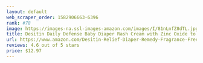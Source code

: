 ```yaml
---
layout: default 
﻿web_scraper_order: 1582906663-6396
rank: #78
image: https://images-na.ssl-images-amazon.com/images/I/81nLnfZ8dTL.jpg
title: Desitin Daily Defense Baby Diaper Rash Cream with Zinc Oxide to Treat, Relieve & Prevent diaper…
url: https://www.amazon.com/Desitin-Relief-Diaper-Remedy-Fragrance-Free/dp/B003DN1WJY/ref=zg_mw_hpc_78?_encoding=UTF8&psc=1&refRID=25WQDBTAJF2JRCYG7BG8
reviews: 4.6 out of 5 stars
price: $12.97 
---
```


